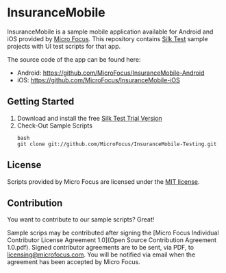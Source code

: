 # InsuranceMobile

InsuranceMobile is a sample mobile application available for Android and iOS provided by [Micro Focus][1]. This repository contains [Silk Test][2] sample projects with UI test scripts for that app.

The source code of the app can be found here:
* Android: https://github.com/MicroFocus/InsuranceMobile-Android
* iOS: https://github.com/MicroFocus/InsuranceMobile-iOS


## Getting Started
1. Download and install the free [Silk Test Trial Version][3]
2. Check-Out Sample Scripts
	```
	bash
	git clone git://github.com/MicroFocus/InsuranceMobile-Testing.git
	```

## License
Scripts provided by Micro Focus are licensed under the [MIT license](LICENSE).

## Contribution
You want to contribute to our sample scripts? Great!

Sample scrips may be contributed after signing the [Micro Focus Individual Contributor License Agreement 1.0](Open Source Contribution Agreement 1.0.pdf).
Signed contributor agreements are to be sent, via PDF, to <licensing@microfocus.com>.
You will be notified via email when the agreement has been accepted by Micro Focus.  

[1]: http://www.borland.com
[2]: http://www.borland.com/SilkTest
[3]: http://www.borland.com/en-GB/Products/Software-Testing/Automated-Testing/Silk-Test/Product-Trial
